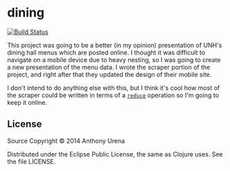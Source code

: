 dining
======

[![Build Status](https://travis-ci.org/anthgur/dining.svg?branch=master)](https://travis-ci.org/anthgur/dining)

This project was going to be a better (in my opinion) presentation of UNH's dining hall menus which are posted online.
I thought it was difficult to navigate on a mobile device due to heavy nesting,
so I was going to create a new presentation of the menu data.
I wrote the scraper portion of the project, and right after that they updated the design of their mobile site.

I don't intend to do anything else with this, 
but I think it's cool how most of the scraper could be written in terms of a 
[`reduce`](https://github.com/anthgur/dining/blob/master/src/anthgur/dining/scraper.clj#L165-L175) operation
so I'm going to keep it online.

License
-------
Source Copyright © 2014 Anthony Urena

Distributed under the Eclipse Public License, the same as Clojure uses. See the file LICENSE.
